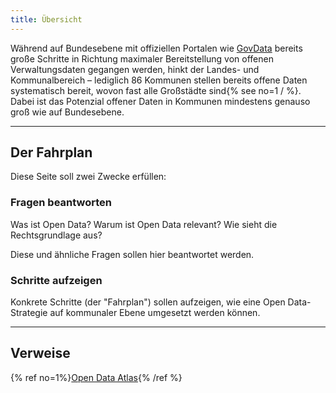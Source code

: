 ```yaml
---
title: Übersicht
---
```


Während auf Bundesebene mit offiziellen Portalen wie [GovData](https://www.govdata.de/) bereits große Schritte in Richtung
maximaler Bereitstellung von offenen Verwaltungsdaten gegangen werden, hinkt der Landes- und
Kommunalbereich – lediglich 86 Kommunen stellen bereits offene Daten systematisch bereit, wovon fast alle
Großstädte sind{% see no=1 / %}. Dabei ist das Potenzial offener Daten in Kommunen mindestens genauso groß wie auf
Bundesebene.

---

## Der Fahrplan

Diese Seite soll zwei Zwecke erfüllen:

### Fragen beantworten

Was ist Open Data? Warum ist Open Data relevant? Wie sieht die Rechtsgrundlage aus?

Diese und ähnliche Fragen sollen hier beantwortet werden.

### Schritte aufzeigen

Konkrete Schritte (der "Fahrplan") sollen aufzeigen, wie eine Open Data-Strategie auf kommunaler Ebene umgesetzt werden können.

<!-- {% callout title="You should know!" %}
This is what a disclaimer message looks like. You might want to include inline `code` in it. Or maybe you’ll want to include a [link](/) in it. I don’t think we should get too carried away with other scenarios like lists or tables — that would be silly.
{% /callout %} -->

---

## Verweise

{% ref no=1%}[Open Data Atlas](http://opendata.tursics.de/){% /ref %}


<!-- {% quick-links %}

{% quick-link title="Installation" icon="installation" href="/" description="Step-by-step guides to setting up your system and installing the library." /%}

{% quick-link title="Architecture guide" icon="presets" href="/" description="Learn how the internals work and contribute." /%}

{% /quick-links %} -->